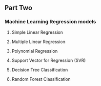 ## Part Two

### Machine Learning Regression models

1. Simple Linear Regression

2. Multiple Linear Regression

3. Polynomial Regression

4. Support Vector for Regression (SVR)

5. Decision Tree Classification

6. Random Forest Classification
